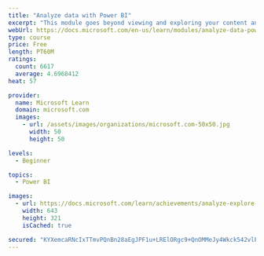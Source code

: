 ```yaml
---
title: "Analyze data with Power BI"
excerpt: "This module goes beyond viewing and exploring your content and explains how to interact with it by working with reports and dashboards to uncover and share new business insights."
webUrl: https://docs.microsoft.com/en-us/learn/modules/analyze-data-power-bi/
type: course
price: Free
length: PT60M
ratings:
  count: 6617
  average: 4.6968412
heat: 57

provider:
  name: Microsoft Learn
  domain: microsoft.com
  images:
    - url: /assets/images/organizations/microsoft.com-50x50.jpg
      width: 50
      height: 50

levels:
  - Beginner

topics:
  - Power BI

images:
  - url: https://docs.microsoft.com/learn/achievements/analyze-explore-data-power-bi-social.png
    width: 643
    height: 321
    isCached: true

secured: "KYXemcaRNcIxTTmvPQnBn28aEgJPF1u+LRElORgc9+QnOMMeJy4Wkck542vlP3vcK3PqHXWMjn4KMHWSJ4anxiPE64lgLnpMQhupGQByqSgNWOL7FPGCb5RMC5VUsELh18EfrXPwIIsKGyqcHsKK2FrCVAK1kWXAYh8mHak+u2r29MRUZbotCYdcCpgT4iCA95TeFVGqudGXtRAV88nBVAIizyQQ45tv8s5r8mYe4daqsB7f70VmsNOqmwHj/JcndgzlV8A3iJEIUNbPOWXzicbWYdwsu5MtZdVAn8EMxPAXjH2WU9IIJfAwZM02NcsKR9mPLjy6l7vXhyKaTE+cyQHe5TXLI+2f2A+JZzo/+X2fglPBlKp1X+SLW/qsY3WuooWdlruVplHQAT3IvDd4WMbZ+m4ruPxKQkpfhjXeEhY=;Yug5bbqybVtGksJJjXLmeA=="
---
```


